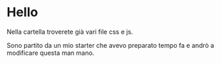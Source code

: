# Hello

Nella cartella troverete già vari file css e js.

Sono partito da un mio starter che avevo preparato tempo fa e andrò a modificare questa man mano.
